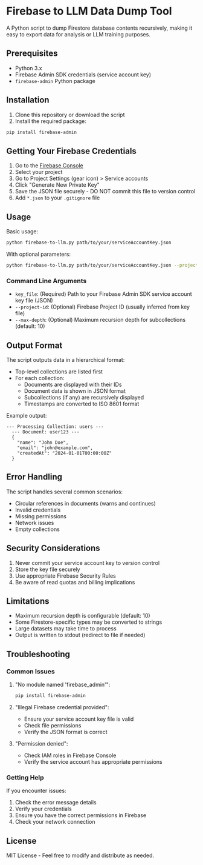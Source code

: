 # Firebase to LLM Data Dump Tool

A Python script to dump Firestore database contents recursively, making it easy to export data for analysis or LLM training purposes.

## Prerequisites

- Python 3.x
- Firebase Admin SDK credentials (service account key)
- `firebase-admin` Python package

## Installation

1. Clone this repository or download the script
2. Install the required package:

```bash
pip install firebase-admin
```

## Getting Your Firebase Credentials

1. Go to the [Firebase Console](https://console.firebase.google.com/)
2. Select your project
3. Go to Project Settings (gear icon) > Service accounts
4. Click "Generate New Private Key"
5. Save the JSON file securely - DO NOT commit this file to version control
6. Add `*.json` to your `.gitignore` file

## Usage

Basic usage:

```bash
python firebase-to-llm.py path/to/your/serviceAccountKey.json
```

With optional parameters:

```bash
python firebase-to-llm.py path/to/your/serviceAccountKey.json --project-id your-project-id --max-depth 5
```

### Command Line Arguments

- `key_file`: (Required) Path to your Firebase Admin SDK service account key file (JSON)
- `--project-id`: (Optional) Firebase Project ID (usually inferred from key file)
- `--max-depth`: (Optional) Maximum recursion depth for subcollections (default: 10)

## Output Format

The script outputs data in a hierarchical format:

- Top-level collections are listed first
- For each collection:
  - Documents are displayed with their IDs
  - Document data is shown in JSON format
  - Subcollections (if any) are recursively displayed
  - Timestamps are converted to ISO 8601 format

Example output:

```
--- Processing Collection: users ---
  --- Document: user123 ---
  {
    "name": "John Doe",
    "email": "john@example.com",
    "createdAt": "2024-01-01T00:00:00Z"
  }
```

## Error Handling

The script handles several common scenarios:

- Circular references in documents (warns and continues)
- Invalid credentials
- Missing permissions
- Network issues
- Empty collections

## Security Considerations

1. Never commit your service account key to version control
2. Store the key file securely
3. Use appropriate Firebase Security Rules
4. Be aware of read quotas and billing implications

## Limitations

- Maximum recursion depth is configurable (default: 10)
- Some Firestore-specific types may be converted to strings
- Large datasets may take time to process
- Output is written to stdout (redirect to file if needed)

## Troubleshooting

### Common Issues

1. "No module named 'firebase_admin'":

   ```bash
   pip install firebase-admin
   ```

2. "Illegal Firebase credential provided":

   - Ensure your service account key file is valid
   - Check file permissions
   - Verify the JSON format is correct

3. "Permission denied":
   - Check IAM roles in Firebase Console
   - Verify the service account has appropriate permissions

### Getting Help

If you encounter issues:

1. Check the error message details
2. Verify your credentials
3. Ensure you have the correct permissions in Firebase
4. Check your network connection

## License

MIT License - Feel free to modify and distribute as needed.
